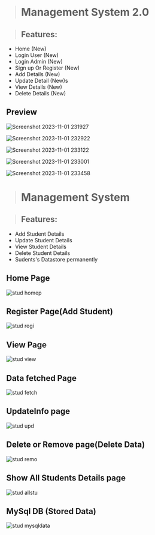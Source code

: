 ># Management System 2.0

>## Features:
* Home (New)
* Login User (New)
* Login Admin (New)
* Sign up Or Register (New)
* Add Details (New)
* Update Detail (New)s
* View Details (New)
* Delete Details (New)

## Preview

![Screenshot 2023-11-01 231927](https://github.com/tkmourya/StudentManageSys/assets/132468329/7f26efaf-f21d-46b3-835c-f6e5f8efacd2)

![Screenshot 2023-11-01 232922](https://github.com/tkmourya/StudentManageSys/assets/132468329/026d8b08-94b6-460c-a5fe-9817da48e088)

![Screenshot 2023-11-01 233122](https://github.com/tkmourya/StudentManageSys/assets/132468329/8aa828e6-3e99-4a69-a97e-781c0c42ec61)

![Screenshot 2023-11-01 233001](https://github.com/tkmourya/StudentManageSys/assets/132468329/1e1e0e06-bebe-4bfa-90bd-d3c5e6a86a0c)

![Screenshot 2023-11-01 233458](https://github.com/tkmourya/StudentManageSys/assets/132468329/0982f74a-03fd-49ed-9e3d-ce9cfd2f5bac)

># Management System

>## Features:

* Add Student Details
* Update Student Details
* View Student Details
* Delete Student Details
* Sudents's Datastore permanently

## Home Page

![stud homep](https://github.com/tkmourya/StudentManageSys/assets/132468329/9da87633-4cd1-4663-a82c-f4d6da13f22b)

## Register Page(Add Student)

![stud regi](https://github.com/tkmourya/StudentManageSys/assets/132468329/dd45117d-a2bd-4592-a958-aefc9dfb7425)

## View Page

![stud view](https://github.com/tkmourya/StudentManageSys/assets/132468329/5d855134-1373-45d5-8fdd-95d7a471859e)

## Data fetched Page

![stud fetch](https://github.com/tkmourya/StudentManageSys/assets/132468329/e3b3bfc9-fd5b-4c8d-9679-aac2ee759475)

## UpdateInfo page

![stud upd](https://github.com/tkmourya/StudentManageSys/assets/132468329/c32ad3b0-e26e-42da-b421-3460c9e3f763)

## Delete or Remove page(Delete Data)

![stud remo](https://github.com/tkmourya/StudentManageSys/assets/132468329/5148926b-0e39-4513-882e-243318875c43)

## Show All Students Details page

![stud allstu](https://github.com/tkmourya/StudentManageSys/assets/132468329/ef1fca76-ffa8-4dac-b658-2cba39c492ca)

## MySql DB (Stored Data)

![stud mysqldata](https://github.com/tkmourya/StudentManageSys/assets/132468329/bd91f887-6f19-4dbc-b948-e0f22f4b6fc0)
